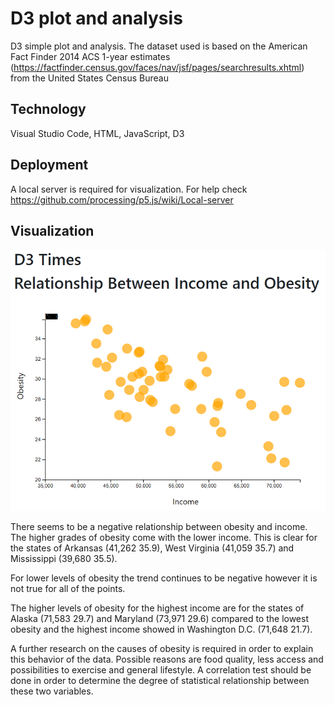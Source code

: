 # D3 plot and analysis
D3 simple plot and analysis. The dataset used is based on the American Fact Finder 2014 ACS 1-year estimates (https://factfinder.census.gov/faces/nav/jsf/pages/searchresults.xhtml) from the United States Census Bureau

## Technology
Visual Studio Code, HTML, JavaScript, D3

## Deployment
A local server is required for visualization. For help check
https://github.com/processing/p5.js/wiki/Local-server

## Visualization


![](D3scatter_plot.png)

There seems to be a negative relationship between obesity and income. The higher grades of obesity come with the lower income. This is clear for the states of Arkansas (41,262  35.9), West Virginia (41,059  35.7) and Mississippi (39,680  35.5).

For lower levels of obesity the trend continues to be negative however it is not true for all of the points.

The higher levels of obesity for the highest income are for the states of Alaska (71,583  29.7) and Maryland (73,971  29.6) compared to the lowest obesity and the highest income showed in Washington D.C. (71,648  21.7). 

A further research on the causes of obesity is required in order to explain this behavior of the data. Possible reasons are food quality, less access and possibilities to exercise and general lifestyle. A correlation test should be done in order to determine the degree of statistical relationship between these two variables.
        
